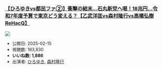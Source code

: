 ### [【ひろゆきvs都民ファ②】衝撃の結末…石丸新党へ喝！18兆円…令和7年度予算で東京どう変える？【乙武洋匡vs森村隆行vs高橋弘樹ReHacQ】](https://www.youtube.com/watch?v=XD-HX6bKkUw)
[![](https://img.youtube.com/vi/XD-HX6bKkUw/sddefault.jpg)](https://www.youtube.com/watch?v=XD-HX6bKkUw)
-   公開日: 2025-02-15
-   視聴数: 183,830
-   **いいね数: 1,886**
-   出演者: [ひろゆき](/rehacq_fan/people/ひろゆき "wikilink"), [森村隆行](/rehacq_fan/people/森村隆行 "wikilink")
